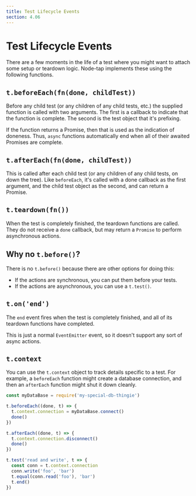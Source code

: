 ```yaml
---
title: Test Lifecycle Events
section: 4.06
---
```


# Test Lifecycle Events

There are a few moments in the life of a test where you might want to attach
some setup or teardown logic.  Node-tap implements these using the following
functions.

## `t.beforeEach(fn(done, childTest))`

Before any child test (or any children of any child tests, etc.) the supplied
function is called with two arguments.  The first is a callback to indicate
that the function is complete.  The second is the test object that it's
prefixing.

If the function returns a Promise, then that is used as the indication of
doneness.  Thus, `async` functions automatically end when all of their awaited
Promises are complete.

## `t.afterEach(fn(done, childTest))`

This is called after each child test (or any children of any child tests, on
down the tree).  Like `beforeEach`, it's called with a done callback as the
first argument, and the child test object as the second, and can return a
Promise.

## `t.teardown(fn())`

When the test is completely finished, the teardown functions are called.  They
do not receive a `done` callback, but may return a `Promise` to perform
asynchronous actions.

## Why no `t.before()`?

There is no `t.before()` because there are other options for doing this:

- If the actions are synchronous, you can put them before your tests.
- If the actions are asynchronous, you can use a `t.test()`.

## `t.on('end')`

The `end` event fires when the test is completely finished, and all of its
teardown functions have completed.

This is just a normal `EventEmitter` event, so it doesn't support any sort of
async actions.

## `t.context`

You can use the `t.context` object to track details specific to a test.  For
example, a `beforeEach` function might create a database connection, and then
an `afterEach` function might shut it down cleanly.

```javascript
const myDataBase = require('my-special-db-thingie')

t.beforeEach((done, t) => {
  t.context.connection = myDataBase.connect()
  done()
})

t.afterEach((done, t) => {
  t.context.connection.disconnect()
  done()
})

t.test('read and write', t => {
  const conn = t.context.connection
  conn.write('foo', 'bar')
  t.equal(conn.read('foo'), 'bar')
  t.end()
})
```
